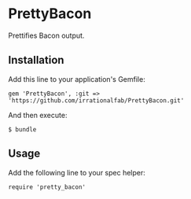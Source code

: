 # PrettyBacon

Prettifies Bacon output.

## Installation

Add this line to your application's Gemfile:

    gem 'PrettyBacon', :git => 'https://github.com/irrationalfab/PrettyBacon.git'

And then execute:

    $ bundle

## Usage

Add the following line to your spec helper:

    require 'pretty_bacon'
